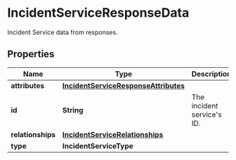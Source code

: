 # IncidentServiceResponseData

Incident Service data from responses.

## Properties

| Name              | Type                                                                          | Description                    | Notes      |
| ----------------- | ----------------------------------------------------------------------------- | ------------------------------ | ---------- |
| **attributes**    | [**IncidentServiceResponseAttributes**](IncidentServiceResponseAttributes.md) |                                | [optional] |
| **id**            | **String**                                                                    | The incident service&#39;s ID. |
| **relationships** | [**IncidentServiceRelationships**](IncidentServiceRelationships.md)           |                                | [optional] |
| **type**          | **IncidentServiceType**                                                       |                                |

